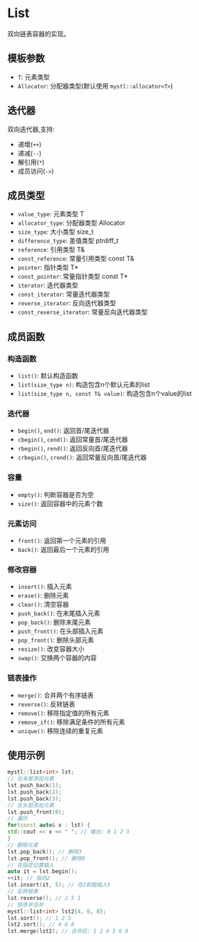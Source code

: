 # List

双向链表容器的实现。



## 模板参数

- `T`: 元素类型
- `Allocator`: 分配器类型(默认使用 `mystl::allocator<T>`)



## 迭代器

双向迭代器,支持:
- 递增(`++`)
- 递减(`--`)
- 解引用(`*`)
- 成员访问(`->`)



## 成员类型

- `value_type`: 元素类型 T
- `allocator_type`: 分配器类型 Allocator
- `size_type`: 大小类型 size_t
- `difference_type`: 差值类型 ptrdiff_t
- `reference`: 引用类型 T&
- `const_reference`: 常量引用类型 const T&
- `pointer`: 指针类型 T*
- `const_pointer`: 常量指针类型 const T*
- `iterator`: 迭代器类型
- `const_iterator`: 常量迭代器类型
- `reverse_iterator`: 反向迭代器类型
- `const_reverse_iterator`: 常量反向迭代器类型



## 成员函数

### 构造函数
- `list()`: 默认构造函数
- `list(size_type n)`: 构造包含n个默认元素的list
- `list(size_type n, const T& value)`: 构造包含n个value的list



### 迭代器

- `begin()`, `end()`: 返回首/尾迭代器
- `cbegin()`, `cend()`: 返回常量首/尾迭代器
- `rbegin()`, `rend()`: 返回反向首/尾迭代器
- `crbegin()`, `crend()`: 返回常量反向首/尾迭代器



### 容量

- `empty()`: 判断容器是否为空
- `size()`: 返回容器中的元素个数



### 元素访问

- `front()`: 返回第一个元素的引用
- `back()`: 返回最后一个元素的引用



### 修改容器

- `insert()`: 插入元素
- `erase()`: 删除元素
- `clear()`: 清空容器
- `push_back()`: 在末尾插入元素
- `pop_back()`: 删除末尾元素
- `push_front()`: 在头部插入元素
- `pop_front()`: 删除头部元素
- `resize()`: 改变容器大小
- `swap()`: 交换两个容器的内容



### 链表操作

- `merge()`: 合并两个有序链表
- `reverse()`: 反转链表
- `remove()`: 移除指定值的所有元素
- `remove_if()`: 移除满足条件的所有元素
- `unique()`: 移除连续的重复元素



## 使用示例

```c++
mystl::list<int> lst;
// 在末尾添加元素
lst.push_back(1);
lst.push_back(2);
lst.push_back(3);
// 在头部添加元素
lst.push_front(0);
// 遍历
for(const auto& x : lst) {
std::cout << x << " "; // 输出: 0 1 2 3
}
// 删除元素
lst.pop_back(); // 删除3
lst.pop_front(); // 删除0
// 在指定位置插入
auto it = lst.begin();
++it; // 指向2
lst.insert(it, 5); // 在2前面插入5
// 反转链表
lst.reverse(); // 2 5 1
// 排序并合并
mystl::list<int> lst2{4, 6, 8};
lst.sort(); // 1 2 5
lst2.sort(); // 4 6 8
lst.merge(lst2); // 合并后: 1 2 4 5 6 8
```
